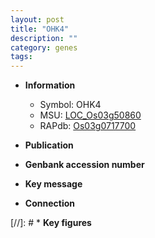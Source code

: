 ```yaml
---
layout: post
title: "OHK4"
description: ""
category: genes
tags: 
---
```


* **Information**  
    + Symbol: OHK4  
    + MSU: [LOC_Os03g50860](http://rice.uga.edu/cgi-bin/ORF_infopage.cgi?orf=LOC_Os03g50860)  
    + RAPdb: [Os03g0717700](http://rapdb.dna.affrc.go.jp/viewer/gbrowse_details/irgsp1?name=Os03g0717700)  

* **Publication**  

* **Genbank accession number**  

* **Key message**  

* **Connection**  

[//]: # * **Key figures**  



